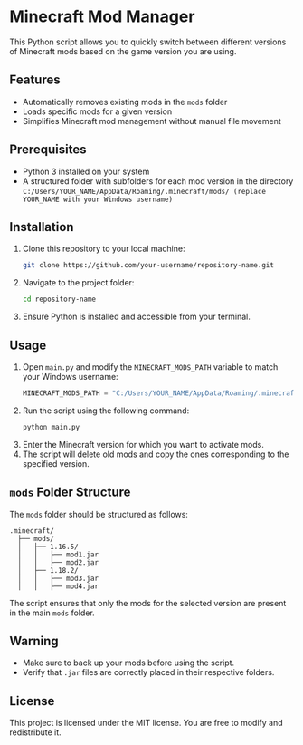 # Minecraft Mod Manager

This Python script allows you to quickly switch between different versions of Minecraft mods based on the game version you are using.

## Features
- Automatically removes existing mods in the `mods` folder
- Loads specific mods for a given version
- Simplifies Minecraft mod management without manual file movement

## Prerequisites
- Python 3 installed on your system
- A structured folder with subfolders for each mod version in the directory `C:/Users/YOUR_NAME/AppData/Roaming/.minecraft/mods/ (replace YOUR_NAME with your Windows username)`

## Installation
1. Clone this repository to your local machine:
   ```sh
   git clone https://github.com/your-username/repository-name.git
   ```
2. Navigate to the project folder:
   ```sh
   cd repository-name
   ```
3. Ensure Python is installed and accessible from your terminal.

## Usage
1. Open `main.py` and modify the `MINECRAFT_MODS_PATH` variable to match your Windows username:
   ```python
   MINECRAFT_MODS_PATH = "C:/Users/YOUR_NAME/AppData/Roaming/.minecraft/mods"
   ```
2. Run the script using the following command:
   ```sh
   python main.py
   ```
3. Enter the Minecraft version for which you want to activate mods.
4. The script will delete old mods and copy the ones corresponding to the specified version.

## `mods` Folder Structure
The `mods` folder should be structured as follows:
```
.minecraft/
  ├── mods/
  │   ├── 1.16.5/
  │   │   ├── mod1.jar
  │   │   ├── mod2.jar
  │   ├── 1.18.2/
  │   │   ├── mod3.jar
  │   │   ├── mod4.jar
```

The script ensures that only the mods for the selected version are present in the main `mods` folder.

## Warning
- Make sure to back up your mods before using the script.
- Verify that `.jar` files are correctly placed in their respective folders.

## License
This project is licensed under the MIT license. You are free to modify and redistribute it.
